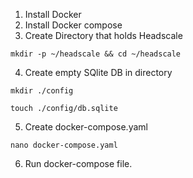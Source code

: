1. Install Docker
2. Install Docker compose
3. Create Directory that holds Headscale

  `mkdir -p ~/headscale && cd ~/headscale`

4. Create empty SQlite DB in directory

  `mkdir ./config`

  `touch ./config/db.sqlite`

5. Create docker-compose.yaml

`nano docker-compose.yaml`

6. Run docker-compose file.
